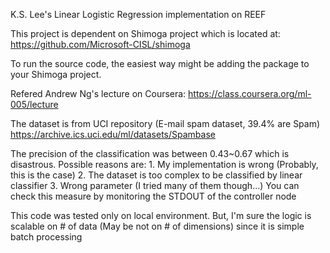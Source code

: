K.S. Lee's Linear Logistic Regression implementation on REEF

This project is dependent on Shimoga project which is located at:
https://github.com/Microsoft-CISL/shimoga

To run the source code, the easiest way might be adding the package to your Shimoga project.

Refered Andrew Ng's lecture on Coursera:
https://class.coursera.org/ml-005/lecture

The dataset is from UCI repository (E-mail spam dataset, 39.4% are Spam)
https://archive.ics.uci.edu/ml/datasets/Spambase

The precision of the classification was between 0.43~0.67 which is disastrous.
Possible reasons are:
	1. My implementation is wrong (Probably, this is the case)
	2. The dataset is too complex to be classified by linear classifier
	3. Wrong parameter (I tried many of them though...)
You can check this measure by monitoring the STDOUT of the controller node

This code was tested only on local environment. But, I'm sure the logic is scalable on # of data (May be not on # of dimensions) since it is simple batch processing